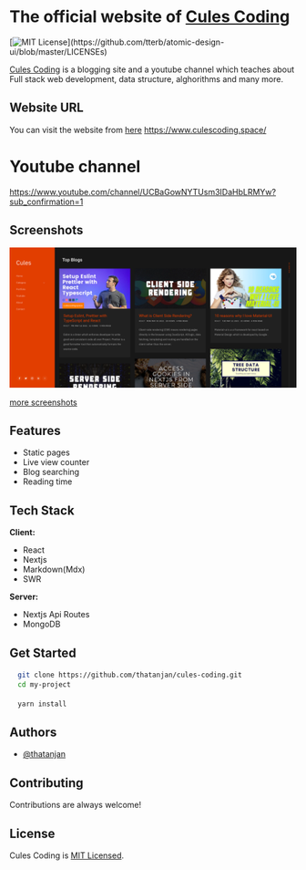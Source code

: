# The official website of [Cules Coding](https://www.youtube.com/channel/UCBaGowNYTUsm3IDaHbLRMYw?sub_confirmation=1)

[![MIT License](https://img.shields.io/apm/l/atomic-design-ui.svg?)](https://github.com/tterb/atomic-design-ui/blob/master/LICENSEs)

[Cules Coding](https://www.culescoding.space/)
is a blogging site and a youtube channel which teaches about Full stack web
development, data structure, alghorithms and many more.

## Website URL

You can visit the website from [here](https://www.culescoding.space/)
https://www.culescoding.space/

# Youtube channel

https://www.youtube.com/channel/UCBaGowNYTUsm3IDaHbLRMYw?sub_confirmation=1

## Screenshots

![homepage](https://raw.githubusercontent.com/thatanjan/cules-coding/main/public/screenshots/homePage.png)

[ more screenshots ](https://github.com/thatanjan/cules-coding/blob/main/screenshots.md)

## Features

- Static pages
- Live view counter
- Blog searching
- Reading time

## Tech Stack

**Client:**

- React
- Nextjs
- Markdown(Mdx)
- SWR

**Server:**

- Nextjs Api Routes
- MongoDB

## Get Started

```bash
  git clone https://github.com/thatanjan/cules-coding.git
  cd my-project

  yarn install
```

## Authors

- [@thatanjan](https://www.thatanjan.me/)

## Contributing

Contributions are always welcome!

## License

Cules Coding is [MIT Licensed](https://github.com/thatanjan/cules-coding/blob/main/LICENSE).
